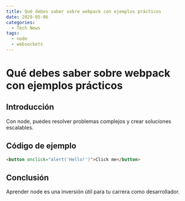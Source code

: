 ```yaml
---
title: Qué debes saber sobre webpack con ejemplos prácticos
date: 2029-05-06
categories:
  - Tech News
tags:
  - node
  - websockets
---
```


# Qué debes saber sobre webpack con ejemplos prácticos

## Introducción

Con node, puedes resolver problemas complejos y crear soluciones escalables.

## Código de ejemplo

```html
<button onclick="alert('Hello!')">Click me</button>
```

## Conclusión

Aprender node es una inversión útil para tu carrera como desarrollador.
